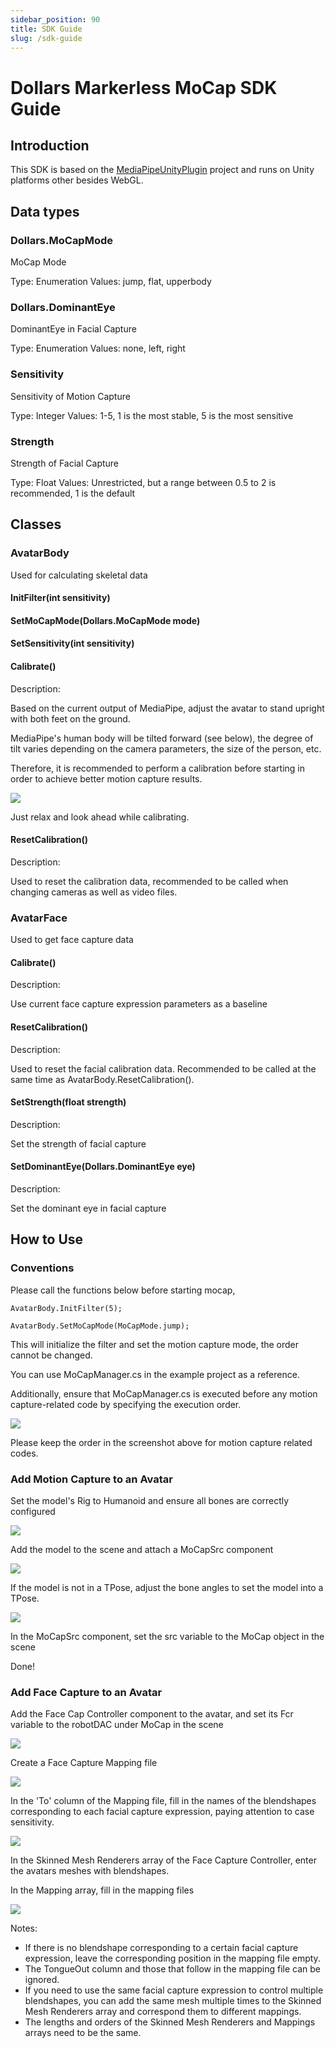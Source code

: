 ```yaml
---
sidebar_position: 90
title: SDK Guide
slug: /sdk-guide
---
```


# Dollars Markerless MoCap SDK Guide

## Introduction

This SDK is based on the [MediaPipeUnityPlugin](https://github.com/homuler/MediaPipeUnityPlugin) project and runs on Unity platforms other besides WebGL.

## Data types

### Dollars.MoCapMode

MoCap Mode

Type: Enumeration
Values: jump, flat, upperbody

### Dollars.DominantEye

DominantEye in Facial Capture

Type: Enumeration
Values: none, left, right

### Sensitivity

Sensitivity of Motion Capture

Type: Integer
Values: 1-5, 1 is the most stable, 5 is the most sensitive

### Strength

Strength of Facial Capture

Type: Float
Values: Unrestricted, but a range between 0.5 to 2 is recommended, 1 is the default

## Classes

### AvatarBody

Used for calculating skeletal data

#### InitFilter(int sensitivity)

#### SetMoCapMode(Dollars.MoCapMode mode)

#### SetSensitivity(int sensitivity)

#### Calibrate()

Description:

Based on the current output of MediaPipe, adjust the avatar to stand upright with both feet on the ground.

MediaPipe's human body will be tilted forward (see below), the degree of tilt varies depending on the camera parameters, the size of the person, etc.

Therefore, it is recommended to perform a calibration before starting in order to achieve better motion capture results.

![](../img/mediapipe.png#center)

Just relax and look ahead while calibrating.

#### ResetCalibration()

Description:

Used to reset the calibration data, recommended to be called when changing cameras as well as video files.

### AvatarFace

Used to get face capture data

#### Calibrate()

Description:

Use current face capture expression parameters as a baseline

#### ResetCalibration()

Description:

Used to reset the facial calibration data.
Recommended to be called at the same time as AvatarBody.ResetCalibration().

#### SetStrength(float strength)

Description:

Set the strength of facial capture

#### SetDominantEye(Dollars.DominantEye eye)

Description:

Set the dominant eye in facial capture

## How to Use

### Conventions

Please call the functions below before starting mocap,

`AvatarBody.InitFilter(5);`

`AvatarBody.SetMoCapMode(MoCapMode.jump);`

This will initialize the filter and set the motion capture mode, the order cannot be changed.

You can use MoCapManager.cs in the example project as a reference.

Additionally, ensure that MoCapManager.cs is executed before any motion capture-related code by specifying the execution order.

![](../img/execution.png)

Please keep the order in the screenshot above for motion capture related codes.

### Add Motion Capture to an Avatar

Set the model's Rig to Humanoid and ensure all bones are correctly configured

![](../img/sdk-spec1.png)

Add the model to the scene and attach a MoCapSrc component

![](../img/sdk-spec2.png)

If the model is not in a TPose, adjust the bone angles to set the model into a TPose.

![](../img/sdk-spec3.png)

In the MoCapSrc component, set the src variable to the MoCap object in the scene

Done!

### Add Face Capture to an Avatar

Add the Face Cap Controller component to the avatar, and set its Fcr variable to the robotDAC under MoCap in the scene

![](../img/sdk-spec4.png)

Create a Face Capture Mapping file

![](../img/sdk-spec5.png)

In the 'To' column of the Mapping file, fill in the names of the blendshapes corresponding to each facial capture expression, paying attention to case sensitivity.

![](../img/sdk-spec6.png)

In the Skinned Mesh Renderers array of the Face Capture Controller, enter the avatars meshes with blendshapes.

In the Mapping array, fill in the mapping files

![](../img/sdk-spec7.png)

Notes:

- If there is no blendshape corresponding to a certain facial capture expression, leave the corresponding position in the mapping file empty.
- The TongueOut column and those that follow in the mapping file can be ignored.
- If you need to use the same facial capture expression to control multiple blendshapes, you can add the same mesh multiple times to the Skinned Mesh Renderers array and correspond them to different mappings.
- The lengths and orders of the Skinned Mesh Renderers and Mappings arrays need to be the same.